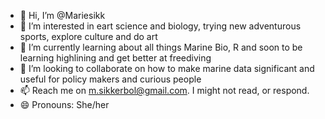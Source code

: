 - 👋 Hi, I’m @Mariesikk
- 👀 I’m interested in eart science and biology, trying new adventurous sports, explore culture and do art
- 🌱 I’m currently learning about all things Marine Bio, R and soon to be learning highlining and get better at freediving
- 💞️ I’m looking to collaborate on how to make marine data significant and useful for policy makers and curious people
- 📫 Reach me on m.sikkerbol@gmail.com. I might not read, or respond.
- 😄 Pronouns: She/her

<!---
Mariesikk/Mariesikk is a ✨ special ✨ repository because its `README.md` (this file) appears on your GitHub profile.
You can click the Preview link to take a look at your changes.
--->
